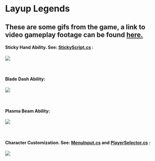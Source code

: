 # Layup Legends #

## These are some gifs from the game, a link to video gameplay footage can be found [here.](https://www.youtube.com/watch?v=YgSjQWElBGg&list=PLkk-ldTRSFhnuiMp9ePe6m7-b__mOno4v)

#### Sticky Hand Ability. See: [StickyScript.cs](StickyScript.cs) : <br/> ####
![](preview/StickyHand.gif) <br/>

<br/>

#### Blade Dash Ability: <br/> ####
![](preview/BladeDash.gif) <br/>

<br/>

#### Plasma Beam Ability: <br/> ####
![](preview/PlasmaBeam.gif) <br/>

<br/>

#### Character Customization. See: [MenuInput.cs](MenuInput.cs) and [PlayerSelector.cs](PlayerSelector.cs) : <br/> ####
![](preview/Selector.gif) <br/>







